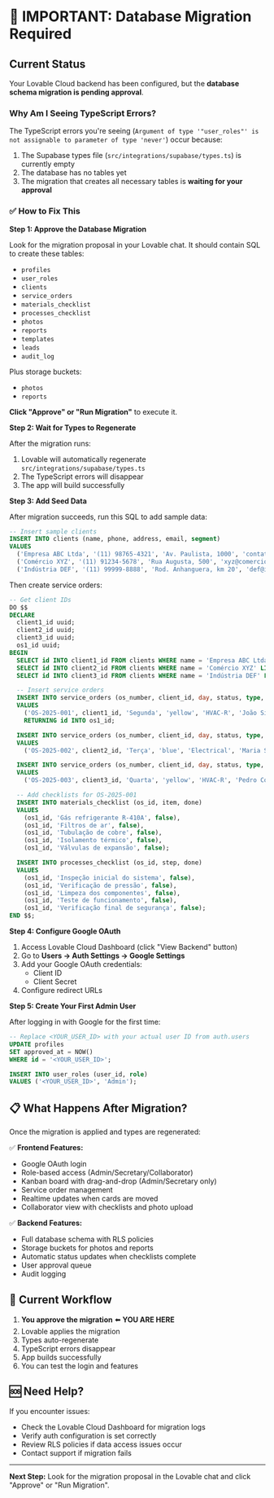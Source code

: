 # 🚨 IMPORTANT: Database Migration Required

## Current Status

Your Lovable Cloud backend has been configured, but the **database schema migration is pending approval**.

### Why Am I Seeing TypeScript Errors?

The TypeScript errors you're seeing (`Argument of type '"user_roles"' is not assignable to parameter of type 'never'`) occur because:

1. The Supabase types file (`src/integrations/supabase/types.ts`) is currently empty
2. The database has no tables yet
3. The migration that creates all necessary tables is **waiting for your approval**

### ✅ How to Fix This

**Step 1: Approve the Database Migration**

Look for the migration proposal in your Lovable chat. It should contain SQL to create these tables:
- `profiles`
- `user_roles`
- `clients`
- `service_orders`
- `materials_checklist`
- `processes_checklist`
- `photos`
- `reports`
- `templates`
- `leads`
- `audit_log`

Plus storage buckets:
- `photos`
- `reports`

**Click "Approve" or "Run Migration"** to execute it.

**Step 2: Wait for Types to Regenerate**

After the migration runs:
1. Lovable will automatically regenerate `src/integrations/supabase/types.ts`
2. The TypeScript errors will disappear
3. The app will build successfully

**Step 3: Add Seed Data**

After migration succeeds, run this SQL to add sample data:

```sql
-- Insert sample clients
INSERT INTO clients (name, phone, address, email, segment)
VALUES 
  ('Empresa ABC Ltda', '(11) 98765-4321', 'Av. Paulista, 1000', 'contato@empresaabc.com.br', 'HVAC-R'),
  ('Comércio XYZ', '(11) 91234-5678', 'Rua Augusta, 500', 'xyz@comercio.com.br', 'Electrical'),
  ('Indústria DEF', '(11) 99999-8888', 'Rod. Anhanguera, km 20', 'def@industria.com.br', 'HVAC-R');
```

Then create service orders:

```sql
-- Get client IDs
DO $$
DECLARE
  client1_id uuid;
  client2_id uuid;
  client3_id uuid;
  os1_id uuid;
BEGIN
  SELECT id INTO client1_id FROM clients WHERE name = 'Empresa ABC Ltda' LIMIT 1;
  SELECT id INTO client2_id FROM clients WHERE name = 'Comércio XYZ' LIMIT 1;
  SELECT id INTO client3_id FROM clients WHERE name = 'Indústria DEF' LIMIT 1;

  -- Insert service orders
  INSERT INTO service_orders (os_number, client_id, day, status, type, assignee)
  VALUES 
    ('OS-2025-001', client1_id, 'Segunda', 'yellow', 'HVAC-R', 'João Silva')
    RETURNING id INTO os1_id;

  INSERT INTO service_orders (os_number, client_id, day, status, type, assignee)
  VALUES 
    ('OS-2025-002', client2_id, 'Terça', 'blue', 'Electrical', 'Maria Santos');

  INSERT INTO service_orders (os_number, client_id, day, status, type, assignee)
  VALUES 
    ('OS-2025-003', client3_id, 'Quarta', 'yellow', 'HVAC-R', 'Pedro Costa');

  -- Add checklists for OS-2025-001
  INSERT INTO materials_checklist (os_id, item, done)
  VALUES 
    (os1_id, 'Gás refrigerante R-410A', false),
    (os1_id, 'Filtros de ar', false),
    (os1_id, 'Tubulação de cobre', false),
    (os1_id, 'Isolamento térmico', false),
    (os1_id, 'Válvulas de expansão', false);

  INSERT INTO processes_checklist (os_id, step, done)
  VALUES 
    (os1_id, 'Inspeção inicial do sistema', false),
    (os1_id, 'Verificação de pressão', false),
    (os1_id, 'Limpeza dos componentes', false),
    (os1_id, 'Teste de funcionamento', false),
    (os1_id, 'Verificação final de segurança', false);
END $$;
```

**Step 4: Configure Google OAuth**

1. Access Lovable Cloud Dashboard (click "View Backend" button)
2. Go to **Users → Auth Settings → Google Settings**
3. Add your Google OAuth credentials:
   - Client ID
   - Client Secret
4. Configure redirect URLs

**Step 5: Create Your First Admin User**

After logging in with Google for the first time:

```sql
-- Replace <YOUR_USER_ID> with your actual user ID from auth.users
UPDATE profiles 
SET approved_at = NOW() 
WHERE id = '<YOUR_USER_ID>';

INSERT INTO user_roles (user_id, role) 
VALUES ('<YOUR_USER_ID>', 'Admin');
```

## 📋 What Happens After Migration?

Once the migration is applied and types are regenerated:

✅ **Frontend Features:**
- Google OAuth login
- Role-based access (Admin/Secretary/Collaborator)
- Kanban board with drag-and-drop (Admin/Secretary only)
- Service order management
- Realtime updates when cards are moved
- Collaborator view with checklists and photo upload

✅ **Backend Features:**
- Full database schema with RLS policies
- Storage buckets for photos and reports
- Automatic status updates when checklists complete
- User approval queue
- Audit logging

## 🔄 Current Workflow

1. **You approve the migration** ⬅️ **YOU ARE HERE**
2. Lovable applies the migration
3. Types auto-regenerate
4. TypeScript errors disappear
5. App builds successfully
6. You can test the login and features

## 🆘 Need Help?

If you encounter issues:
- Check the Lovable Cloud Dashboard for migration logs
- Verify auth configuration is set correctly
- Review RLS policies if data access issues occur
- Contact support if migration fails

---

**Next Step:** Look for the migration proposal in the Lovable chat and click "Approve" or "Run Migration".
